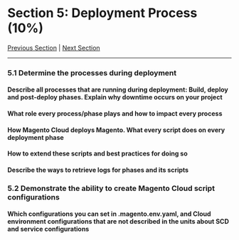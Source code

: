 # Section 5: Deployment Process (10%)


[Previous Section](./4.md) | [Next Section](./6.md)

-----


### **5.1**  Determine the processes during deployment

#### **Describe all processes that are running during deployment: Build, deploy and post-deploy phases. Explain why downtime occurs on your project**

#### **What role every process/phase plays and how to impact every process**

#### **How Magento Cloud deploys Magento. What every script does on every deployment phase**

#### **How to extend these scripts and best practices for doing so**

#### **Describe the ways to retrieve logs for phases and its scripts**

### **5.2**  Demonstrate the ability to create Magento Cloud script configurations

#### **Which configurations you can set in .magento.env.yaml, and Cloud environment configurations that are not described in the units about SCD and service configurations**
